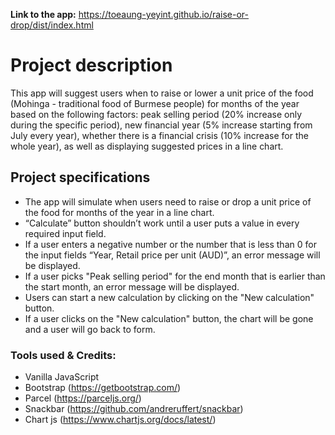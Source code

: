 **Link to the app:** https://toeaung-yeyint.github.io/raise-or-drop/dist/index.html
<br/>

# Project description

This app will suggest users when to raise or lower a unit price of the food (Mohinga - traditional food of Burmese people) for months of the year based on the following factors: peak selling period (20% increase only during the specific period), new financial year (5% increase starting from July every year), whether there is a financial crisis (10% increase for the whole year), as well as displaying suggested prices in a line chart.

## Project specifications

- The app will simulate when users need to raise or drop a unit price of the food for months of the year in a line chart.
- “Calculate” button shouldn’t work until a user puts a value in every required input field.
- If a user enters a negative number or the number that is less than 0 for the input fields “Year, Retail price per unit (AUD)”, an error message will be displayed.
- If a user picks "Peak selling period" for the end month that is earlier than the start month, an error message will be displayed.
- Users can start a new calculation by clicking on the "New calculation" button.
- If a user clicks on the "New calculation" button, the chart will be gone and a user will go back to form.

### Tools used & Credits:

- Vanilla JavaScript
- Bootstrap (https://getbootstrap.com/)
- Parcel (https://parceljs.org/)
- Snackbar (https://github.com/andreruffert/snackbar)
- Chart js (https://www.chartjs.org/docs/latest/)
